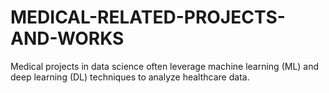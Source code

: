 # MEDICAL-RELATED-PROJECTS-AND-WORKS
Medical projects in data science often leverage machine learning (ML) and deep learning (DL) techniques to analyze healthcare data. 
